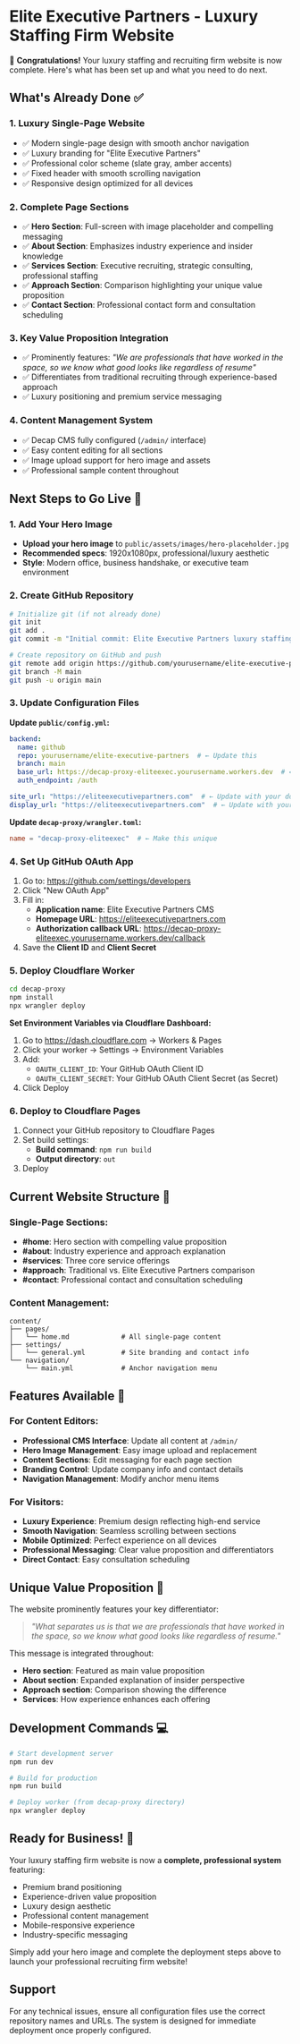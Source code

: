 # Elite Executive Partners - Luxury Staffing Firm Website

🎉 **Congratulations!** Your luxury staffing and recruiting firm website is now complete. Here's what has been set up and what you need to do next.

## What's Already Done ✅

### 1. **Luxury Single-Page Website**
- ✅ Modern single-page design with smooth anchor navigation
- ✅ Luxury branding for "Elite Executive Partners"
- ✅ Professional color scheme (slate gray, amber accents)
- ✅ Fixed header with smooth scrolling navigation
- ✅ Responsive design optimized for all devices

### 2. **Complete Page Sections**
- ✅ **Hero Section**: Full-screen with image placeholder and compelling messaging
- ✅ **About Section**: Emphasizes industry experience and insider knowledge
- ✅ **Services Section**: Executive recruiting, strategic consulting, professional staffing
- ✅ **Approach Section**: Comparison highlighting your unique value proposition
- ✅ **Contact Section**: Professional contact form and consultation scheduling

### 3. **Key Value Proposition Integration**
- ✅ Prominently features: *"We are professionals that have worked in the space, so we know what good looks like regardless of resume"*
- ✅ Differentiates from traditional recruiting through experience-based approach
- ✅ Luxury positioning and premium service messaging

### 4. **Content Management System**
- ✅ Decap CMS fully configured (`/admin/` interface)
- ✅ Easy content editing for all sections
- ✅ Image upload support for hero image and assets
- ✅ Professional sample content throughout

## Next Steps to Go Live 🚀

### 1. **Add Your Hero Image**
- **Upload your hero image** to `public/assets/images/hero-placeholder.jpg`
- **Recommended specs**: 1920x1080px, professional/luxury aesthetic
- **Style**: Modern office, business handshake, or executive team environment

### 2. **Create GitHub Repository**
```bash
# Initialize git (if not already done)
git init
git add .
git commit -m "Initial commit: Elite Executive Partners luxury staffing website"

# Create repository on GitHub and push
git remote add origin https://github.com/yourusername/elite-executive-partners.git
git branch -M main
git push -u origin main
```

### 3. **Update Configuration Files**

**Update `public/config.yml`:**
```yaml
backend:
  name: github
  repo: yourusername/elite-executive-partners  # ← Update this
  branch: main
  base_url: https://decap-proxy-eliteexec.yourusername.workers.dev  # ← Update this
  auth_endpoint: /auth

site_url: "https://eliteexecutivepartners.com"  # ← Update with your domain
display_url: "https://eliteexecutivepartners.com"  # ← Update with your domain
```

**Update `decap-proxy/wrangler.toml`:**
```toml
name = "decap-proxy-eliteexec"  # ← Make this unique
```

### 4. **Set Up GitHub OAuth App**
1. Go to: https://github.com/settings/developers
2. Click "New OAuth App"
3. Fill in:
   - **Application name**: Elite Executive Partners CMS
   - **Homepage URL**: https://eliteexecutivepartners.com
   - **Authorization callback URL**: https://decap-proxy-eliteexec.yourusername.workers.dev/callback
4. Save the **Client ID** and **Client Secret**

### 5. **Deploy Cloudflare Worker**
```bash
cd decap-proxy
npm install
npx wrangler deploy
```

**Set Environment Variables via Cloudflare Dashboard:**
1. Go to https://dash.cloudflare.com → Workers & Pages
2. Click your worker → Settings → Environment Variables
3. Add:
   - `OAUTH_CLIENT_ID`: Your GitHub OAuth Client ID
   - `OAUTH_CLIENT_SECRET`: Your GitHub OAuth Client Secret (as Secret)
4. Click Deploy

### 6. **Deploy to Cloudflare Pages**
1. Connect your GitHub repository to Cloudflare Pages
2. Set build settings:
   - **Build command**: `npm run build`
   - **Output directory**: `out`
3. Deploy

## Current Website Structure 📁

### Single-Page Sections:
- **#home**: Hero section with compelling value proposition
- **#about**: Industry experience and approach explanation  
- **#services**: Three core service offerings
- **#approach**: Traditional vs. Elite Executive Partners comparison
- **#contact**: Professional contact and consultation scheduling

### Content Management:
```
content/
├── pages/
│   └── home.md             # All single-page content
├── settings/
│   └── general.yml         # Site branding and contact info
└── navigation/
    └── main.yml            # Anchor navigation menu
```

## Features Available 🎯

### For Content Editors:
- **Professional CMS Interface**: Update all content at `/admin/`
- **Hero Image Management**: Easy image upload and replacement
- **Content Sections**: Edit messaging for each page section
- **Branding Control**: Update company info and contact details
- **Navigation Management**: Modify anchor menu items

### For Visitors:
- **Luxury Experience**: Premium design reflecting high-end service
- **Smooth Navigation**: Seamless scrolling between sections
- **Mobile Optimized**: Perfect experience on all devices
- **Professional Messaging**: Clear value proposition and differentiators
- **Direct Contact**: Easy consultation scheduling

## Unique Value Proposition 💎

The website prominently features your key differentiator:

> *"What separates us is that we are professionals that have worked in the space, so we know what good looks like regardless of resume."*

This message is integrated throughout:
- **Hero section**: Featured as main value proposition
- **About section**: Expanded explanation of insider perspective
- **Approach section**: Comparison showing the difference
- **Services**: How experience enhances each offering

## Development Commands 💻

```bash
# Start development server
npm run dev

# Build for production
npm run build

# Deploy worker (from decap-proxy directory)
npx wrangler deploy
```

## Ready for Business! 🌟

Your luxury staffing firm website is now a **complete, professional system** featuring:
- Premium brand positioning
- Experience-driven value proposition
- Luxury design aesthetic
- Professional content management
- Mobile-responsive experience
- Industry-specific messaging

Simply add your hero image and complete the deployment steps above to launch your professional recruiting firm website!

## Support

For any technical issues, ensure all configuration files use the correct repository names and URLs. The system is designed for immediate deployment once properly configured. 
